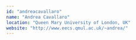 ```yaml
---
id: "andreacavallaro"
name: "Andrea Cavallaro"
location: "Queen Mary University of London, UK"
website: "http://www.eecs.qmul.ac.uk/~andrea/"
---
```

